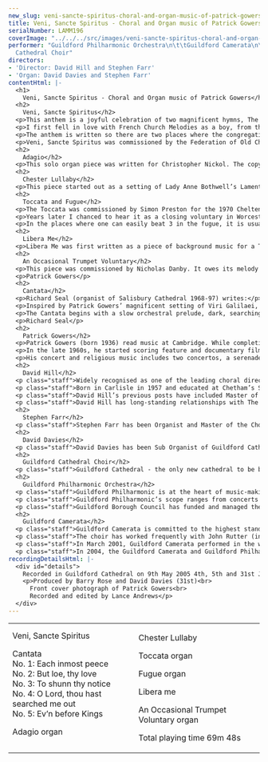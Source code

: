 ```yaml
---
new_slug: veni-sancte-spiritus-choral-and-organ-music-of-patrick-gowers
title: Veni, Sancte Spiritus - Choral and Organ music of Patrick Gowers
serialNumber: LAMM196
coverImage: "../../../src/images/veni-sancte-spiritus-choral-and-organ-music-of-patrick-gowers.jpg"
performer: "Guildford Philharmonic Orchestra\n\t\tGuildford Camerata\n\t\tGuildford
  Cathedral Choir"
directors:
- 'Director: David Hill and Stephen Farr'
- 'Organ: David Davies and Stephen Farr'
contentHtml: |-
  <h1>
    Veni, Sancte Spiritus - Choral and Organ music of Patrick Gowers</h1>
  <h2>
    Veni, Sancte Spiritus</h2>
  <p>This anthem is a joyful celebration of two magnificent hymns, The Golden Sequence, Veni, Sancte Spiritus, and the office hymn Nocte Surgentes, generally sung at Sunday Nocturns from Trinity to Advent. The first has been attributed to Archbishop Stephen Langton of Canterbury (d. 1228), and the second to Pope Gregory the Great (c. 540 – 604). Their musical settings are based on two superb French Church melodies, Prompto gentes animo (E.H.653) from the Rouen processional (1729) and Christe, quem sedes/Coelites Plaudant (E.H.242) from the Rouen Antiphoner (1728). Though very different in character, they rather surprisingly share their first six notes. It is not known who wrote them.</p>
  <p>I first fell in love with French Church Melodies as a boy, from their use in the English Hymnal (see above), researched and edited by Ralph Vaughan Williams. Later, when I was well stricken in years, I had the delightful privilege of meeting the late Canon Derek Ingram Hill of Canterbury, a great scholar and expert on these melodies, and one-time colleague of the compilers and editors of the English Hymnal. As a young man in the 1930s he used to bicycle round northern France each summer collecting French Church Melodies, and the two in this anthem, which is dedicated to him, were particular favourites of his.</p>
  <p>The anthem is written so there are two places where the congregation can loudly join in the second, slower melody. This is to make it particularly suitable for schools. There are also optional parts for two trumpets, two trombones and a bass trombone (all of big band jazz experience and expertise). The setting of the first melody may seem rather fast; but that is more or less how Canon Ingram Hill used to sing it, as he remembered having heard it in Rouen cathedral.</p>
  <p>Veni, Sancte Spiritus was commissioned by the Federation of Old Choristers’ Associations for their Congress at Canterbury in July 2000.</p>
  <h2>
    Adagio</h2>
  <p>This solo organ piece was written for Christopher Nickol. The copy is marked to be played “remote but bright a la cathedral sound”.</p>
  <h2>
    Chester Lullaby</h2>
  <p>This piece started out as a setting of Lady Anne Bothwell’s Lament. But I wanted a version that could be used as a carol in a conventional carol service, so I hunted around until I came across these very suitable 16th century words by the nuns of Chester. Their origin suggests that the solo line is somewhat more appropriately sung by a female than by a boy.</p>
  <h2>
    Toccata and Fugue</h2>
  <p>The Toccata was commissioned by Simon Preston for the 1970 Cheltenham Festival. He asked for a flashy piece with which to end recitals, featuring some (Count) Basie chords. When he gave his magnificent first performance in the Festival Hall, the author of the programme note thought Basie chords must be a misprint; so he changed it to the totally inappropriate Basic chords.</p>
  <p>Years later I chanced to hear it as a closing voluntary in Worcester Cathedral, played by Adrian Partington. When I spoke to him afterwards, he commissioned a Fugue to go with it. It is probably quite an oddity to have a fugue written 18 years after its toccata. It means that while the toccata is very definitely young man’s music, the fugue is more staid and middle-aged. Nevertheless, the best way to understand either of them is to try to beat time, which is harder than usual because this music does not have a regular metre. It is not based on singing, dancing, walking, running, heartbeats (or even machines!) but on a boulder falling down the side of a steep mountain, sometimes spinning round in the air, and between whiles, coming down to earth with a bump. This can be heard in the manuals-only passage starting at 1m 20. Later on, the pedals come in with far slower notes that polarise the manual music into a gradually accelerating series of regular metres. This process can be heard beginning at 2m 14s. From here on the music gets steadily louder and some way through the piece its tempo suddenly drops at a type of climax and then switches backwards and forwards between the original breathless pace and this new, more measured one.</p>
  <p>In the places where one can easily beat 3 in the fugue, it is usually because the fugue subject is going on somewhere. In between, the music is in the same irregular metre as the Toccata (at the slower tempo). This piece gets softer and softer as it goes on, and it ends with a full counter exposition, which is to say that the subject and countersubject appear in each voice in turn; and this section is combined all the way through with a very quiet echo of the start of the Toccata, which is not too blindingly obvious until the pedal entry at the very end.</p>
  <h2>
    Libera Me</h2>
  <p>Libera Me was first written as a piece of background music for a TV realisation of the Sherlock Holmes story The Priory School in which a little boy is kidnapped from school. In this production it was made a choir school and they needed something to sing. So I made this version of the title music in the style of a 16th century motet, and the words “Libera Me” seemed very germane.</p>
  <h2>
    An Occasional Trumpet Voluntary</h2>
  <p>This piece was commissioned by Nicholas Danby. It owes its melody to Jeremiah Clarke’s Trumpet Voluntary and its rhythm to a jazzed-up version of Widor’s Toccata.</p>
  <p>Patrick Gowers</p>
  <h2>
    Cantata</h2>
  <p>Richard Seal (organist of Salisbury Cathedral 1968-97) writes:</p>
  <p>Inspired by Patrick Gowers’ magnificent setting of Viri Galilaei, which he wrote in 1987 for the consecration of Richard Harries as Bishop of Oxford, I asked him to write something for the Southern Cathedrals Festival in 1991 in Salisbury. This resulted in his Cantata which was first performed on 23rd July 1991. Knowing that he was most sensitive to the needs of an SCF commission, I gave him an entirely free hand as to the choice of subject and text. It was his idea to base it on the Psalms, especially Psalm 139, that most wonderful of Psalms which expresses so completely the omnipresence of God, and to combine Miles Coverdale’s text (which dates from the 1530s and 1540s) with a metrical version of it written about fifty years later by Mary Herbert, Countess of Pembroke, and her brother, Sir Philip Sidney. In Viri Galilaei, Patrick had already shown the power of an original chorale or hymn tune, and such was his interest in metrical psalms that here was another opportunity for him to develop the idea, as J. S. Bach had done in his cantatas. The Cantata was a great success, well received by performers and listeners alike, and I am delighted that it is has been recorded.</p>
  <p>The Cantata begins with a slow orchestral prelude, dark, searching and intense, which leads on to a sad and reflective fugue, Purcellean in style. This meditative mood prevails throughout the work. The first choral entry emerges from this introduction, with the chorale upon which the whole work is based. The metrical text is set to the chorale and is interspersed with duets and trios which use Coverdale’s words. In several places the choral writing expands into three four-part choirs. Three verses from Psalm 51 (Miserere mei), in their metrical version, provide the text for the second movement. The purging of the sinful soul with hyssop, depicted by acciaccaturas and augmented seconds, leads into a lively, haunting dance as the broken bones of the text ‘daunce awaie their sadness’. This dance gradually fades into the distance. The third movement follows the format of the first. The original chorale is now in an intense and chromatic form and the movement gradually builds up into a new chorale that is majestic, strong in rhythm and has rich harmonic cadences. The text for this chorale is taken from Psalm 18 verses 10-12. The mood of the fourth movement is quietly meditative. The duets have a plainsong feel about them as they mysteriously weave Coverdale’s words. At the words “and laid thine hand upon me” the music reaches a powerful climax, which is followed by a very soft coda as the Psalmist reflects on man’s incapacity to comprehend the works of God, so reminiscent of Job’s humble acceptance of God’s omnipotence. As in all Bach’s cantatas, the final movement is a strong (here slightly extended) declaration of the main chorale. The text is the metrical version of part of Psalm 138 in which our Saviour receives due honour and praise.</p>
  <p>Richard Seal</p>
  <h2>
    Patrick Gowers</h2>
  <p>Patrick Gowers (born 1936) read music at Cambridge. While completing his doctorate, he taught composition part-time at the university. He was also jazz critic on the Financial Times and assistant conductor of Bill Russo’s London Jazz Orchestra as well as being music director of the Royal Shakespeare Company’s Marat/Sade for its two seasons at the Aldwych Theatre and one in New York.</p>
  <p>In the late 1960s, he started scoring feature and documentary films, first in Denmark and then in this country. His music for Stevie, featuring John Williams on guitar, was itself the subject of the documentary How to Score, which was subsequently broadcast by the BBC. In the 1970s, he directed the electronic music studio at Dartington and played keyboards for the New Swingle Singers. Later in the 1970s, Patrick Gowers started writing for television and in 1982 he won the BAFTA original music award for his scores for Smiley’s People, The Woman in White and I Remember Nelson.</p>
  <p>His concert and religious music includes two concertos, a serenade, a rhapsody and a suite The Death of Loma, all for guitar and orchestra. For the organ, he has written a Toccata and a Fugue, an extended Trio Sonata and some other shorter works. Other compositions include four anthems for cathedral choir, Viri Galilaei, Holy holy, Libera Me and Aveto Augustine, two suites for solo violin and orchestra as well as the Cantata for triple choir, organ and strings being performed on this recording.</p>
  <h2>
    David Hill</h2>
  <p class="staff">Widely recognised as one of the leading choral directors in the UK, David Hill is Director of Music at St John’s College, Cambridge. He also holds the posts of Musical Director of The Bach Choir, Chief Conductor of The Southern Sinfonia, Director of Florilegium Choir and Orchestra and Music Director of Leeds Philharmonic Society.</p>
  <p class="staff">Born in Carlisle in 1957 and educated at Chetham’s School of Music he was made a Fellow of the Royal College of Organists at the age of 17. David took an organ scholarship to St John’s College, Cambridge under the direction of Dr George Guest. Alongside organ studies with tutors including Gillian Weir and Peter Hurford, David conducted the University Opera Society and Cambridge University Music Society’s orchestra. He has recently been awarded an honorary Doctorate by the University of Southampton in recognition of his services to Music.</p>
  <p class="staff">David Hill’s previous posts have included Master of the Music at Winchester Cathedral (1987-2002), Music Director of The Waynflete Singers (1987-2002) Master of the Music at Westminster Cathedral, Musical Director of the Alexandra Choir (1980-87), Associate Conductor and then Artistic Director of the Philharmonia Chorus (1986-1997). He regularly gives choral training workshops and summer schools in the UK and overseas, his handbook on the subject Giving Voice was published in 1995 and he is a choral advisor to music publishers Novello for whom he has edited the carol book Noël.</p>
  <p class="staff">David Hill has long-standing relationships with The Bournemouth Symphony Orchestra and BBC Singers with whom he has conducted a wide range of repertoire. He has also appeared with The London Philharmonic, The Sydney Symphony Orchestra, Zagreb Philharmonic, Ulster Orchestra, City of London Sinfonia, English Chamber Orchestra, The BBC National Orchestra of Wales, Sinfonia 21, the Northern Sinfonia, The New Queen’s Hall Orchestra, the Netherlands Radio Choir and RIAS Kammerchor, Berlin. He made his BBC Proms debut with the world premiere of Sir John Tavener’s Song of the Cosmos with The Bach Choir and the BBC Philharmonic Orchestra in 2001.</p>
  <h2>
    Stephen Farr</h2>
  <p class="staff">Stephen Farr has been Organist and Master of the Choristers at Guildford Cathedral since 1999. He read Music at Cambridge as Organ Scholar of Clare College, and after graduating with first class honours, undertook postgraduate study for the degree of MPhil. He subsequently held the post of Sub Organist at Christ Church Oxford and at Winchester Cathedral. In addition to his work at Guildford, he has an established international reputation as a soloist and continuo player of wide experience, working with many leading conductors and ensembles and making frequent appearances on television, radio and CD. He is a Fellow and Council Member of the Royal College of Organists, and was recently elected a Fellow of the Royal Society of Arts.</p>
  <h2>
    David Davies</h2>
  <p class="staff">David Davies has been Sub Organist of Guildford Cathedral since 2003 and became Director of the Girl Choristers in 2004. Originally from north Wales, he was organ scholar of Magdalen College, Oxford, and previously a sixth form music scholar at Eton College. Following three years as assistant organist at St Asaph Cathedral, David worked at Hampstead Parish Church, London, and, in 1999, embarked on a two-year graduate course in organ performance at Yale University. He lived and worked for a further two years in the United States, and served in the music departments of Christ Church, New Haven, Connecticut, and St Philip’s Cathedral, Atlanta, Georgia. His organ teachers have been John Wellingham, Nicolas Kynaston, Thomas Murray and Dr Martin Jean.</p>
  <h2>
    Guildford Cathedral Choir</h2>
  <p class="staff">Guildford Cathedral - the only new cathedral to be built in the South of England since the Reformation - is also unique among Anglican cathedrals in having established an entirely new music foundation at the completion of the building. The new cathedral choir sang for the first time at the service of Consecration in May 1961, and under the direction of the four Organists and Masters of the Choristers since that date it has established an impressive international reputation. This reputation for excellence has been founded on the tremendous commitment, energy and enthusiasm of parents, choristers and adult singers alike. In 2002 the establishment of the Girl Choristers, who also now enjoy a considerable reputation, augmented the cathedral’s music foundation. Between them the boy and girl choristers and the lay clerks provide music for seven fully choral services each week, and also participate in a wide variety of musical activities away from the cathedral, which include recordings, tours, and frequent broadcast appearances on national television and radio.</p>
  <h2>
    Guildford Philharmonic Orchestra</h2>
  <p class="staff">Guildford Philharmonic is at the heart of music-making in the south east, with a huge repertoire extending from the 17th century to the present day. The main concert season runs from October to July in a variety of venues including Guildford Cathedral, the Electric Theatre, Holy Trinity Church, the Yvonne Arnaud Theatre, Shalford Park and the Abbot’s Hospital. In addition, the orchestra is invited to give concerts throughout London and the south of England in a number of venues.</p>
  <p class="staff">Guildford Philharmonic’s scope ranges from concerts for children and with children, via chamber concerts in more intimate venues, to large-scale choral and orchestral works. The repertoire covers everything from jazz and light music to new music, and the emphasis is to work with young soloists at the outset of their careers. The orchestra continues its work of attracting new audiences for all types of classical music and of making concert-going an exciting experience.</p>
  <p class="staff">Guildford Borough Council has funded and managed the Philharmonic as part of its arts provision for the Borough since the orchestra’s inception in 1945 (when it was the Guildford Municipal Orchestra). The orchestra is grateful to South East Music Trust for its continued support of the orchestra’s work, including the making of this CD.</p>
  <h2>
    Guildford Camerata</h2>
  <p class="staff">Guildford Camerata is committed to the highest standards of ensemble singing. The choir’s musical experience is wide and varied, its members having sung in cathedral choirs, college ensembles, professional choruses, oratorio and opera. The repertoire is large, from the 16th century to the present day, with the emphasis on the baroque period and on British music. The choir gives concerts throughout London and the south-east. It has combined with the choir of Guildford Cathedral for Messiah and John Rutter's Magnificat,and has given highly acclaimed performances of Bach's St John Passion and B minor Mass with Nicholas Kraemer in Guildford Cathedral.</p>
  <p class="staff">The choir has worked frequently with John Rutter (in recent seasons, the choir has given the UK premières of two of his works - Feel the Spirit and Mass of the Children, both conducted by the composer); Barry Rose (in 2004 the choir sang in his 70th birthday concert in Guildford Cathedral) and Nicholas Cleobury.</p>
  <p class="staff">In March 2001, Guildford Camerata performed in the world première of Barry Rose’s orchestration of Stainer’s Crucifixion with Guildford Philharmonic Orchestra. Their <a href="crucifix.htm">recording</a> of the work was released on the Lammas label at Easter 2003; Gramophone magazine (August 2003) said “The CD deserves nothing but praise: it is a finely conceived, sensitively accomplished performance”, and BBC Radio 3’s CD Review (May 2003) said “The well-drilled Guildford Camerata score a bull’s-eye in a new recording of Stainer’s Crucifixion ... The Crucifixion glows brighter the more care and attention is lavished on it. Everyone here performs with passionate conviction. This is a hugely enjoyable CD”.</p>
  <p class="staff">In 2004, the Guildford Camerata and Guildford Philharmonic Orchestra performed Patrick Gowers’ Cantata in concert in Guildford Cathedral, conducted by David Hill (who had previously conducted the work in Winchester Cathedral); and that performance was the catalyst for this recording of Patrick Gowers’ sacred music.</p>
recordingDetailsHtml: |-
  <div id="details">
    Recorded in Guildford Cathedral on 9th May 2005 4th, 5th and 31st January 2006 by kind permission of the Dean and Chapter
    <p>Produced by Barry Rose and David Davies (31st)<br>
      Front cover photograph of Patrick Gowers<br>
      Recorded and edited by Lance Andrews</p>
  </div>
---
```


<table class="tracktable">
  <tbody>
    <tr>
      <td class="column1">
        <span class="composer">Veni, Sancte Spiritus</span>
        <p><span class="composer">Cantata</span><br>
          <span class="trackname"> No. 1: Each inmost peece<br>
            No. 2: But loe, thy love<br>
            No. 3: To shunn thy notice</span><br>
          <span class="trackname"> No. 4: O Lord, thou hast searched me out<br>
            No. 5: Ev’n before Kings</span></p>
        <p><span class="composer">Adagio</span><span class="trackname"> organ</span></p>
      </td>
      <td class="column2">
        <p><span class="composer">Chester Lullaby</span></p>
        <p><span class="composer">Toccata</span><span class="trackname"> organ</span></p>
        <p><span class="composer">Fugue </span><span class="trackname">organ</span></p>
        <p><span class="composer">Libera me</span></p>
        <p><span class="composer">An Occasional Trumpet Voluntary</span><span class="trackname"> organ</span></p>
        <p>						<span id="playingtime">Total playing time 69m 48s</span></p>
      </td>
    </tr>
  </tbody>
</table>
